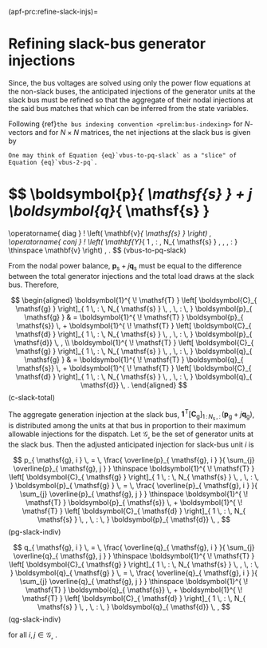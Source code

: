 (apf-prc:refine-slack-injs)=
# Refining slack-bus generator injections

Since, the bus voltages are solved using only the power flow equations at the non-slack buses,
the anticipated injections of the generator units at the slack bus must be refined
so that the aggregate of their nodal injections at the said bus
matches that which can be inferred from the state variables.

Following {ref}`the bus indexing convention <prelim:bus-indexing>` for $N$-vectors and for $N \times N$ matrices,
the net injections at the slack bus is given by

```{margin}
One may think of Equation {eq}`vbus-to-pq-slack` as a "slice" of Equation {eq}`vbus-2-pq`.
```

$$
\boldsymbol{p}_{ \mathsf{s} } + j \boldsymbol{q}_{ \mathsf{s} }
=
\operatorname{ diag } \! \left( \mathbf{v}_{ \mathsf{s} } \right)
\,
\operatorname{ conj } \! \left(
    \mathbf{Y}_{ 1 \, : \, N_{ \mathsf{s} } \, , \, : }
    \thinspace
    \mathbf{v}
\right)
\, .
$$ (vbus-to-pq-slack)

From the nodal power balance, $\boldsymbol{p}_{ \mathsf{s} } + j \boldsymbol{q}_{ \mathsf{s} }$ must be equal to
the difference between the total generator injections and the total load draws at the slack bus.
Therefore,

$$
\begin{aligned}
\boldsymbol{1}^{ \! \mathsf{T} }
\left[ \boldsymbol{C}_{ \mathsf{g} } \right]_{ 1 \, : \, N_{ \mathsf{s} } \, , \, : \, }
\boldsymbol{p}_{ \mathsf{g} }
& =
\boldsymbol{1}^{ \! \mathsf{T} } \boldsymbol{p}_{ \mathsf{s}}
\, +
\boldsymbol{1}^{ \! \mathsf{T} }
\left[ \boldsymbol{C}_{ \mathsf{d} } \right]_{ 1 \, : \, N_{ \mathsf{s} } \, , \, : \, }
\boldsymbol{p}_{ \mathsf{d}}
\, , \\
\boldsymbol{1}^{ \! \mathsf{T} }
\left[ \boldsymbol{C}_{ \mathsf{g} } \right]_{ 1 \, : \, N_{ \mathsf{s} } \, , \, : \, }
\boldsymbol{q}_{ \mathsf{g} }
& =
\boldsymbol{1}^{ \! \mathsf{T} } \boldsymbol{q}_{ \mathsf{s}}
\, +
\boldsymbol{1}^{ \! \mathsf{T} }
\left[ \boldsymbol{C}_{ \mathsf{d} } \right]_{ 1 \, : \, N_{ \mathsf{s} } \, , \, : \, }
\boldsymbol{q}_{ \mathsf{d}}
\, .
\end{aligned}
$$ (c-slack-total)

The aggregate generation injection at the slack bus,
$\boldsymbol{1}^{ \! \mathsf{T} }
\left[ \boldsymbol{C}_{ \mathsf{g} } \right]_{ 1 \, : \, N_{ \mathsf{s} } \, , \, : \, } \left( \boldsymbol{p}_{ \mathsf{g} } + j \boldsymbol{q}_{ \mathsf{g} } \right)$,
is distributed among the units at that bus in proportion to their maximum allowable injections for the dispatch.
Let $\mathcal{G}_{ \mathcal{s} }$ be the set of generator units at the slack bus.
Then the adjusted anticipated injection for slack-bus unit $i$
is

$$
p_{ \mathsf{g}, i }
\, = \,
\frac{ \overline{p}_{ \mathsf{g}, i } }{ \sum_{j} \overline{p}_{ \mathsf{g}, j } }
\thinspace
\boldsymbol{1}^{ \! \mathsf{T} }
\left[ \boldsymbol{C}_{ \mathsf{g} } \right]_{ 1 \, : \, N_{ \mathsf{s} } \, , \, : \, }
\boldsymbol{p}_{ \mathsf{g} }
\, = \,
\frac{ \overline{p}_{ \mathsf{g}, i } }{ \sum_{j} \overline{p}_{ \mathsf{g}, j } }
\thinspace
\boldsymbol{1}^{ \! \mathsf{T} } \boldsymbol{p}_{ \mathsf{s}}
\, +
\boldsymbol{1}^{ \! \mathsf{T} }
\left[ \boldsymbol{C}_{ \mathsf{d} } \right]_{ 1 \, : \, N_{ \mathsf{s} } \, , \, : \, }
\boldsymbol{p}_{ \mathsf{d}}
\, ,
$$ (pg-slack-indiv)

$$
q_{ \mathsf{g}, i }
\, = \,
\frac{ \overline{q}_{ \mathsf{g}, i } }{ \sum_{j} \overline{q}_{ \mathsf{g}, j } }
\thinspace
\boldsymbol{1}^{ \! \mathsf{T} }
\left[ \boldsymbol{C}_{ \mathsf{g} } \right]_{ 1 \, : \, N_{ \mathsf{s} } \, , \, : \, }
\boldsymbol{q}_{ \mathsf{g} }
\, = \,
\frac{ \overline{q}_{ \mathsf{g}, i } }{ \sum_{j} \overline{q}_{ \mathsf{g}, j } }
\thinspace
\boldsymbol{1}^{ \! \mathsf{T} } \boldsymbol{q}_{ \mathsf{s}}
\, +
\boldsymbol{1}^{ \! \mathsf{T} }
\left[ \boldsymbol{C}_{ \mathsf{d} } \right]_{ 1 \, : \, N_{ \mathsf{s} } \, , \, : \, }
\boldsymbol{q}_{ \mathsf{d}}
\, ,
$$ (qg-slack-indiv)

for all $i, j \in \mathcal{G}_{ \mathcal{s} }$ .
